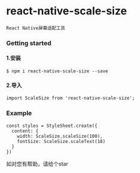 # react-native-scale-size
```
React Native屏幕适配工具
```

### Getting started
#### 1.安装
```
$ npm i react-native-scale-size --save
```
#### 2.导入
```
import ScaleSize from 'react-native-scale-size';
```

### Example
```
const styles = StyleSheet.create({
  content: {
    width: ScaleSize.scaleSize(100),
    fontSize: ScaleSize.scaleText(18)
  }
})
```

如对您有帮助，请给个star
